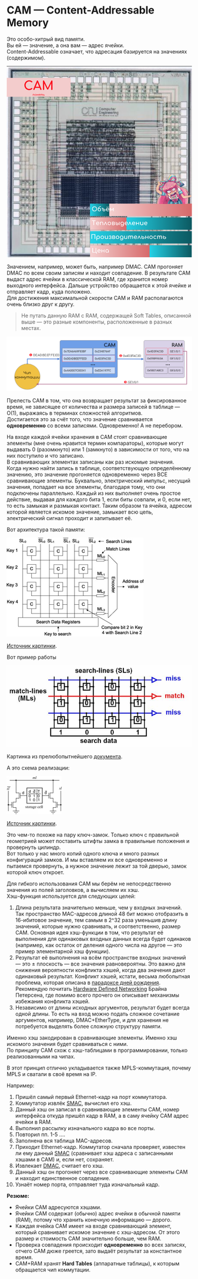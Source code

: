 # CAM — Content-Addressable Memory

Это особо-хитрый вид памяти.  
Вы ей — значение, а она вам — адрес ячейки.  
Content-Addressable означает, что адресация базируется на значениях \(содержимом\).

![](../../.gitbook/assets/image%20%2847%29.png)

Значением, например, может быть, например DMAC. CAM прогоняет DMAC по всем своим записям и находит совпадение. В результате CAM выдаст адрес ячейки в классической RAM, где хранится номер выходного интерфейса. Дальше устройство обращается к этой ячейке и отправляет кадр, куда положено.  
Для достижения максимальной скорости CAM и RAM располагаются очень близко друг к другу.

> Не путать данную RAM с RAM, содержащей Soft Tables, описанной выше — это разные компоненты, расположенные в разных местах.

![](../../.gitbook/assets/image%20%28194%29.png)

Прелесть CAM в том, что она возвращает результат за фиксированное время, не зависящее от количества и размера записей в таблице — О\(1\), выражаясь в терминах сложностей алгоритмов.  
Достигается это за счёт того, что значение сравнивается **одновременно** со всеми записями. Одновременно! А не перебором.  
  
На входе каждой ячейки хранения в CAM стоят сравнивающие элементы \(мне очень нравится термин компараторы\), которые могут выдавать 0 \(разомкнуто\) или 1 \(замкнуто\) в зависимости от того, что на них поступило и что записано.   
В сравнивающих элементах записаны как раз искомые значения.  
Когда нужно найти запись в таблице, соответствующую определённому значению, это значение прогоняется одновременно через ВСЕ сравнивающие элементы. Буквально, электрический импульс, несущий значения, попадает на все элементы, благодаря тому, что они подключены параллельно. Каждый из них выполняет очень простое действие, выдавая для каждого бита 1, если биты совпали, и 0, если нет, то есть замыкая и размыкая контакт. Таким образом та ячейка, адресом которой является искомое значение, замыкает всю цепь, электрический сигнал проходит и запитывает её.  
  
Вот архитектура такой памяти:

![](../../.gitbook/assets/image%20%2875%29.png)

[Источник картинки](https://www.sciencedirect.com/science/article/pii/S0141933113001348).  
  
Вот пример работы

![](../../.gitbook/assets/image%20%2817%29.png)

Картинка из прелюбопытнейшего [документа](http://www.eecg.toronto.edu/~roman/teaching/1388/2004/finalProj/2004_ECE1388_FP_www/LRU_Cache/).  
  
А это схема реализации:

![](../../.gitbook/assets/image%20%28188%29.png)

[Источник картинки](https://www.pagiamtzis.com/cam/camintro/).

Это чем-то похоже на пару ключ-замок. Только ключ с правильной геометрией может поставить штифты замка в правильные положения и провернуть цилиндр.  
Вот только у нас много копий одного ключа и много разных конфигураций замков. И мы вставляем их все одновременно и пытаемся провернуть, а нужное значение лежит за той дверью, замок которой ключ откроет.  
  
Для гибкого использования CAM мы берём не непосредственно значения из полей заголовков, а вычисляем их хэш.  
Хэш-функция используется для следующих целей:  


1. Длина результата значительно меньше, чем у входных значений. Так пространство MAC-адресов длиной 48 бит можно отобразить в 16-ибитовое значение, тем самым в 2^32 раза уменьшив длину значений, которые нужно сравнивать, и соответственно, размер CAM. Основная идея хэш-функции в том, что результат её выполнения для одинаковых входных данных всегда будет одинаков \(например, как остаток от деления одного числа на другое — это пример элементарной хэш функции\).
2. Результат её выполнения на всём пространстве входных значений — это ± плоскость — все значения равновероятны. Это важно для снижения вероятности конфликта хэшей, когда два значения дают одинаковый результат. Конфликт хэшей, кстати, весьма любопытная проблема, которая описана в [парадоксе дней рождения](https://ru.wikipedia.org/wiki/%D0%9F%D0%B0%D1%80%D0%B0%D0%B4%D0%BE%D0%BA%D1%81_%D0%B4%D0%BD%D0%B5%D0%B9_%D1%80%D0%BE%D0%B6%D0%B4%D0%B5%D0%BD%D0%B8%D1%8F). Рекомендую почитать [Hardware Defined Networking](https://www.juniper.net/uk/en/training/jnbooks/distinguished-engineering/hardware-defined-networking/) Брайна Петерсена, где помимо всего прочего он описывает механизмы избежания конфликта хэшей.
3. Независимо от длины исходных аргументов, результат будет всегда одной длины. То есть на вход можно подать сложное сочетание аргументов, например, DMAC+EtherType, и для хранения не потребуется выделять более сложную структуру памяти.

Именно хэш закодирован в сравнивающие элементы. Именно хэш искомого значения будет сравниваться с ними.  
По принципу CAM схож с хэш-таблицами в программировании, только реализованными на чипах.  
  
В этот принцип отлично укладывается также MPLS-коммутация, почему MPLS и сватали в своё время на IP.  
  
Например:

1. Пришёл самый первый Ethernet-кадр на порт коммутатора.
2. Коммутатор извлёк [SMAC](http://lookmeup.linkmeup.ru/#term605), вычислил его хэш.
3. Данный хэш он записал в сравнивающие элементы CAM, номер интерфейса откуда пришёл кадр в RAM, а в саму ячейку CAM адрес ячейки в RAM.
4. Выполнил рассылку изначального кадра во все порты.
5. Повторил пп. 1-5 ....
6. Заполнена вся таблица MAC-адресов.
7. Приходит Ethernet-кадр. Коммутатор сначала проверяет, известен ли ему данный [SMAC](http://lookmeup.linkmeup.ru/#term605) \(сравнивает хэш адреса с записанными хэшами в CAM\) и, если нет, сохраняет.
8. Извлекает [DMAC](http://lookmeup.linkmeup.ru/#term606), считает его хэш.
9. Данный хэш он прогоняет через все сравнивающие элементы CAM и находит единственное совпадение.
10. Узнаёт номер порта, отправляет туда изначальный кадр.

  
**Резюме:**

* Ячейки CAM адресуются хэшами.
* Ячейки CAM содержат \(обычно\) адрес ячейки в обычной памяти \(RAM\), потому что хранить конечную информацию — дорого.
* Каждая ячейка CAM имеет на входе сравнивающий элемент, который сравнивает искомое значение с хэш-адресом. От этого размер и стоимость CAM значительно больше, чем RAM.
* Проверка совпадения происходит **одновременно** во всех записях, отчего CAM дюже греется, зато выдаёт результат за константное время.
* CAM+RAM хранят **Hard Tables** \(аппаратные таблицы\), к которым обращается чип коммутации.

